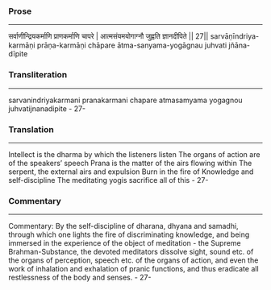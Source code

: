 ### Prose 
 --- 
सर्वाणीन्द्रियकर्माणि प्राणकर्माणि चापरे |
आत्मसंयमयोगाग्नौ जुह्वति ज्ञानदीपिते || 27||
sarvāṇīndriya-karmāṇi prāṇa-karmāṇi chāpare
ātma-sanyama-yogāgnau juhvati jñāna-dīpite

### Transliteration 
 --- 
sarvanindriyakarmani pranakarmani chapare atmasamyama yogagnou juhvatijnanadipite - 27-

### Translation 
 --- 
Intellect is the dharma by which the listeners listen The organs of action are of the speakers’ speech Prana is the matter of the airs flowing within The serpent, the external airs and expulsion Burn in the fire of Knowledge and self-discipline The meditating yogis sacrifice all of this - 27-

### Commentary 
 --- 
Commentary: By the self-discipline of dharana, dhyana and samadhi, through which one lights the fire of discriminating knowledge, and being immersed in the experience of the object of meditation - the Supreme Brahman-Substance, the devoted meditators dissolve sight, sound etc. of the organs of perception, speech etc. of the organs of action, and even the work of inhalation and exhalation of pranic functions, and thus eradicate all restlessness of the body and senses. - 27-
